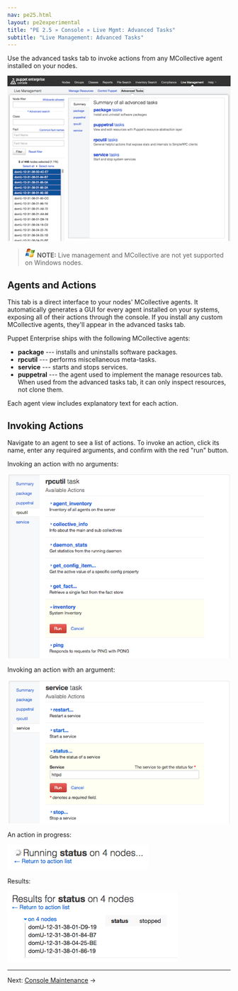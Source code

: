 ```yaml
---
nav: pe25.html
layout: pe2experimental
title: "PE 2.5 » Console » Live Mgmt: Advanced Tasks"
subtitle: "Live Management: Advanced Tasks"
---
```


Use the advanced tasks tab to invoke actions from any MCollective agent installed on your nodes. 

![The advanced tasks page][live_advanced_main]

> ![windows-only](./images/windows-logo-small.jpg) **NOTE:** Live management and MCollective are not yet supported on Windows nodes.

Agents and Actions
-----

This tab is a direct interface to your nodes' MCollective agents. It automatically generates a GUI for every agent installed on your systems, exposing all of their actions through the console. If you install any custom MCollective agents, they'll appear in the advanced tasks tab.

Puppet Enterprise ships with the following MCollective agents:

* **package** --- installs and uninstalls software packages.
* **rpcutil** --- performs miscellaneous meta-tasks.
* **service** --- starts and stops services.
* **puppetral** --- the agent used to implement the manage resources tab. When used from the advanced tasks tab, it can only inspect resources, not clone them.

Each agent view includes explanatory text for each action.

Invoking Actions
-----

Navigate to an agent to see a list of actions. To invoke an action, click its name, enter any required arguments, and confirm with the red "run" button.

Invoking an action with no arguments:

![Invoking the rpcutil agent's inventory action][live_advanced_noargs]

Invoking an action with an argument:

![Invoking the service agent's status action with httpd as an argument][live_advanced_args]

An action in progress:

![The running action spinner][live_advanced_running]

Results:

![Four nodes with a stopped httpd service][live_advanced_results]

[live_advanced_args]: ./images/console/live_advanced_args.png
[live_advanced_main]: ./images/console/live_advanced_main.png
[live_advanced_noargs]: ./images/console/live_advanced_noargs.png
[live_advanced_results]: ./images/console/live_advanced_results.png
[live_advanced_running]: ./images/console/live_advanced_running.png

* * *

Next: [Console Maintenance](./console_maintenance.html) &rarr;
